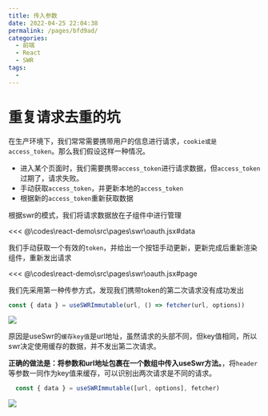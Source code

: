 ```yaml
---
title: 传入参数
date: 2022-04-25 22:04:38
permalink: /pages/bfd9ad/
categories:
  - 前端
  - React
  - SWR
tags:
  - 
---
```

# 重复请求去重的坑

在生产环境下，我们常常需要携带用户的信息进行请求，`cookie或是access_token`。那么我们假设这样一种情况。

- 进入某个页面时，我们需要携带`access_token`进行请求数据，但`access_token`过期了，请求失败。
- 手动获取`access_token`，并更新本地的`access_token`
- 根据新的`access_token`重新获取数据

根据swr的模式，我们将请求数据放在子组件中进行管理

<<< @\codes\react-demo\src\pages\swr\oauth.jsx#data

我们手动获取一个有效的`token`，并给出一个按钮手动更新，更新完成后重新渲染组件，重新发出请求

<<< @\codes\react-demo\src\pages\swr\oauth.jsx#page


我们先采用第一种传参方式，发现我们携带token的第二次请求没有成功发出
```js
const { data } = useSWRImmutable(url, () => fetcher(url, options))
```

![](https://linyc.oss-cn-beijing.aliyuncs.com/bad.gif)

原因是useSwr的`缓存key值`是url地址，虽然请求的头部不同，但key值相同，所以swr决定使用缓存的数据，并不发出第二次请求。


**正确的做法是：将参数和url地址包裹在一个数组中传入useSwr方法。**，将`header`等参数一同作为key值来缓存，可以识别出两次请求是不同的请求。
```js
  const { data } = useSWRImmutable([url, options], fetcher)   
```

![](https://linyc.oss-cn-beijing.aliyuncs.com/good.gif)
